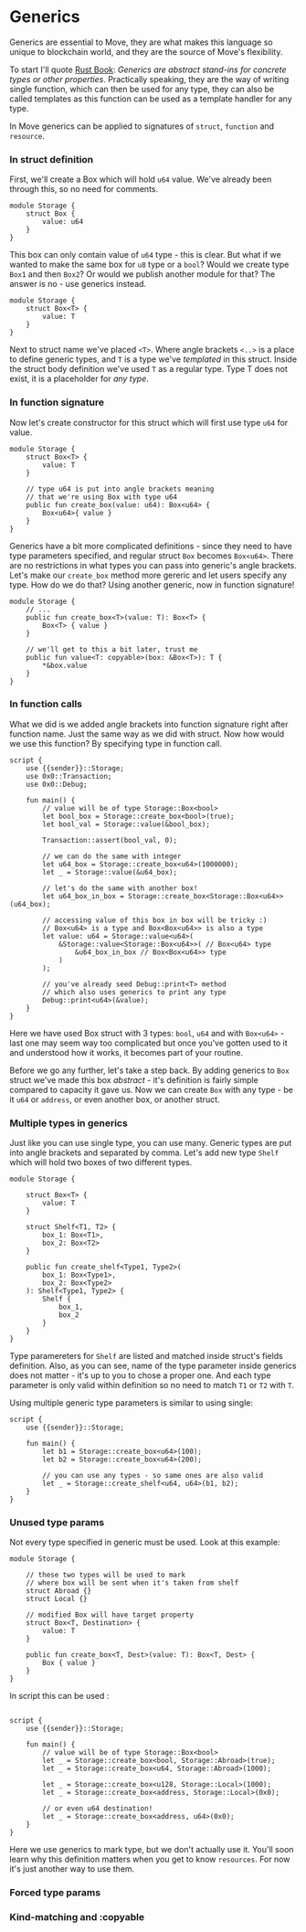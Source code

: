 # Generics

Generics are essential to Move, they are what makes this language so unique to blockchain world, and they are the source of Move's flexibility.

To start I'll quote [Rust Book](https://doc.rust-lang.org/stable/book/ch10-00-generics.html): *Generics are abstract stand-ins for concrete types or other properties*. Practically speaking, they are the way of writing single function, which can then be used for any type, they can also be called templates as this function can be used as a template handler for any type.

In Move generics can be applied to signatures of `struct`, `function` and `resource`.

### In struct definition

First, we'll create a Box which will hold `u64` value. We've already been through this, so no need for comments.

```Move
module Storage {
    struct Box {
        value: u64
    }
}
```

This box can only contain value of `u64` type - this is clear. But what if we wanted to make the same box for `u8` type or a `bool`? Would we create type `Box1` and then `Box2`? Or would we publish another module for that? The answer is no - use generics instead.

```Move
module Storage {
    struct Box<T> {
        value: T
    }
}
```

Next to struct name we've placed `<T>`. Where angle brackets `<..>` is a place to define generic types, and `T` is a type we've *templated* in this struct. Inside the struct body definition we've used `T` as a regular type. Type T does not exist, it is a placeholder for *any type*.

### In function signature

Now let's create constructor for this struct which will first use type `u64` for value.

```Move
module Storage {
    struct Box<T> {
        value: T
    }

    // type u64 is put into angle brackets meaning
    // that we're using Box with type u64
    public fun create_box(value: u64): Box<u64> {
        Box<u64>{ value }
    }
}
```

Generics have a bit more complicated definitions - since they need to have type parameters specified, and regular struct `Box` becomes `Box<u64>`. There are no restrictions in what types you can pass into generic's angle brackets. Let's make our `create_box` method more gereric and let users specify any type. How do we do that? Using another generic, now in function signature!

```Move
module Storage {
    // ...
    public fun create_box<T>(value: T): Box<T> {
        Box<T> { value }
    }

    // we'll get to this a bit later, trust me
    public fun value<T: copyable>(box: &Box<T>): T {
        *&box.value
    }
}
```

### In function calls

What we did is we added angle brackets into function signature right after function name. Just the same way as we did with struct. Now how would we use this function? By specifying type in function call.

```Move
script {
    use {{sender}}::Storage;
    use 0x0::Transaction;
    use 0x0::Debug;

    fun main() {
        // value will be of type Storage::Box<bool>
        let bool_box = Storage::create_box<bool>(true);
        let bool_val = Storage::value(&bool_box);

        Transaction::assert(bool_val, 0);

        // we can do the same with integer
        let u64_box = Storage::create_box<u64>(1000000);
        let _ = Storage::value(&u64_box);

        // let's do the same with another box!
        let u64_box_in_box = Storage::create_box<Storage::Box<u64>>(u64_box);

        // accessing value of this box in box will be tricky :)
        // Box<u64> is a type and Box<Box<u64>> is also a type
        let value: u64 = Storage::value<u64>(
            &Storage::value<Storage::Box<u64>>( // Box<u64> type
                &u64_box_in_box // Box<Box<u64>> type
            )
        );

        // you've already seed Debug::print<T> method
        // which also uses generics to print any type
        Debug::print<u64>(&value);
    }
}
```

Here we have used Box struct with 3 types: `bool`, `u64` and with `Box<u64>` - last one may seem way too complicated but once you've gotten used to it and understood how it works, it becomes part of your routine.

<!-- , Move opens in new way - the way you probably could never imagine in blockchains. -->

Before we go any further, let's take a step back. By adding generics to `Box` struct we've made this box *abstract* - it's definition is fairly simple compared to capacity it gave us. Now we can create `Box` with any type - be it `u64` or `address`, or even another box, or another struct.

### Multiple types in generics

Just like you can use single type, you can use many. Generic types are put into angle brackets and separated by comma. Let's add new type `Shelf` which will hold two boxes of two different types.

```Move
module Storage {

    struct Box<T> {
        value: T
    }

    struct Shelf<T1, T2> {
        box_1: Box<T1>,
        box_2: Box<T2>
    }

    public fun create_shelf<Type1, Type2>(
        box_1: Box<Type1>,
        box_2: Box<Type2>
    ): Shelf<Type1, Type2> {
        Shelf {
            box_1,
            box_2
        }
    }
}
```

Type paramereters for `Shelf` are listed and matched inside struct's fields definition. Also, as you can see, name of the type parameter inside generics does not matter - it's up to you to chose a proper one. And each type parameter is only valid within definition so no need to match `T1` or `T2` with `T`.

Using multiple generic type parameters is similar to using single:

```Move
script {
    use {{sender}}::Storage;

    fun main() {
        let b1 = Storage::create_box<u64>(100);
        let b2 = Storage::create_box<u64>(200);

        // you can use any types - so same ones are also valid
        let _ = Storage::create_shelf<u64, u64>(b1, b2);
    }
}
```

### Unused type params

Not every type specified in generic must be used. Look at this example:

```Move
module Storage {

    // these two types will be used to mark
    // where box will be sent when it's taken from shelf
    struct Abroad {}
    struct Local {}

    // modified Box will have target property
    struct Box<T, Destination> {
        value: T
    }

    public fun create_box<T, Dest>(value: T): Box<T, Dest> {
        Box { value }
    }
}
```

In script this can be used :

```Move

script {
    use {{sender}}::Storage;

    fun main() {
        // value will be of type Storage::Box<bool>
        let _ = Storage::create_box<bool, Storage::Abroad>(true);
        let _ = Storage::create_box<u64, Storage::Abroad>(1000);

        let _ = Storage::create_box<u128, Storage::Local>(1000);
        let _ = Storage::create_box<address, Storage::Local>(0x0);

        // or even u64 destination!
        let _ = Storage::create_box<address, u64>(0x0);
    }
}
```

Here we use generics to mark type, but we don't actually use it. You'll soon learn why this definition matters when you get to know `resources`. For now it's just another way to use them.

### Forced type params

### Kind-matching and :copyable



<!--
  + generics in general
  + templating
  + example
  + back to types
  + multiple type params

  unused type params
  hard-coded types
  trait-like bounds - introducing kinds
-->
